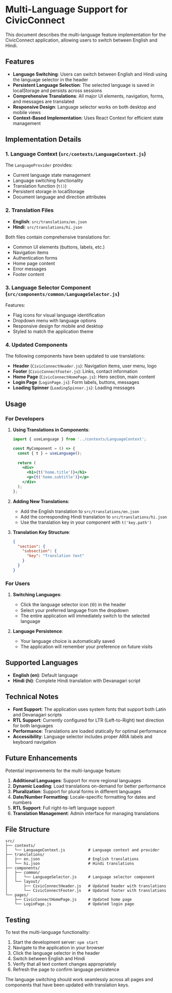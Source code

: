# Multi-Language Support for CivicConnect

This document describes the multi-language feature implementation for the CivicConnect application, allowing users to switch between English and Hindi.

## Features

- **Language Switching**: Users can switch between English and Hindi using the language selector in the header
- **Persistent Language Selection**: The selected language is saved in localStorage and persists across sessions
- **Comprehensive Translations**: All major UI elements, navigation, forms, and messages are translated
- **Responsive Design**: Language selector works on both desktop and mobile views
- **Context-Based Implementation**: Uses React Context for efficient state management

## Implementation Details

### 1. Language Context (`src/contexts/LanguageContext.js`)

The `LanguageProvider` provides:
- Current language state management
- Language switching functionality
- Translation function (`t()`)
- Persistent storage in localStorage
- Document language and direction attributes

### 2. Translation Files

- **English**: `src/translations/en.json`
- **Hindi**: `src/translations/hi.json`

Both files contain comprehensive translations for:
- Common UI elements (buttons, labels, etc.)
- Navigation items
- Authentication forms
- Home page content
- Error messages
- Footer content

### 3. Language Selector Component (`src/components/common/LanguageSelector.js`)

Features:
- Flag icons for visual language identification
- Dropdown menu with language options
- Responsive design for mobile and desktop
- Styled to match the application theme

### 4. Updated Components

The following components have been updated to use translations:

- **Header** (`CivicConnectHeader.js`): Navigation items, user menu, logo
- **Footer** (`CivicConnectFooter.js`): Links, contact information
- **Home Page** (`CivicConnectHomePage.js`): Hero section, main content
- **Login Page** (`LoginPage.js`): Form labels, buttons, messages
- **Loading Spinner** (`LoadingSpinner.js`): Loading messages

## Usage

### For Developers

1. **Using Translations in Components**:
   ```jsx
   import { useLanguage } from '../contexts/LanguageContext';
   
   const MyComponent = () => {
     const { t } = useLanguage();
     
     return (
       <div>
         <h1>{t('home.title')}</h1>
         <p>{t('home.subtitle')}</p>
       </div>
     );
   };
   ```

2. **Adding New Translations**:
   - Add the English translation to `src/translations/en.json`
   - Add the corresponding Hindi translation to `src/translations/hi.json`
   - Use the translation key in your component with `t('key.path')`

3. **Translation Key Structure**:
   ```json
   {
     "section": {
       "subsection": {
         "key": "Translation text"
       }
     }
   }
   ```

### For Users

1. **Switching Languages**:
   - Click the language selector icon (🌐) in the header
   - Select your preferred language from the dropdown
   - The entire application will immediately switch to the selected language

2. **Language Persistence**:
   - Your language choice is automatically saved
   - The application will remember your preference on future visits

## Supported Languages

- **English (en)**: Default language
- **Hindi (hi)**: Complete Hindi translation with Devanagari script

## Technical Notes

- **Font Support**: The application uses system fonts that support both Latin and Devanagari scripts
- **RTL Support**: Currently configured for LTR (Left-to-Right) text direction for both languages
- **Performance**: Translations are loaded statically for optimal performance
- **Accessibility**: Language selector includes proper ARIA labels and keyboard navigation

## Future Enhancements

Potential improvements for the multi-language feature:

1. **Additional Languages**: Support for more regional languages
2. **Dynamic Loading**: Load translations on-demand for better performance
3. **Pluralization**: Support for plural forms in different languages
4. **Date/Number Formatting**: Locale-specific formatting for dates and numbers
5. **RTL Support**: Full right-to-left language support
6. **Translation Management**: Admin interface for managing translations

## File Structure

```
src/
├── contexts/
│   └── LanguageContext.js          # Language context and provider
├── translations/
│   ├── en.json                     # English translations
│   └── hi.json                     # Hindi translations
├── components/
│   ├── common/
│   │   └── LanguageSelector.js     # Language selector component
│   └── layout/
│       ├── CivicConnectHeader.js   # Updated header with translations
│       └── CivicConnectFooter.js   # Updated footer with translations
└── pages/
    ├── CivicConnectHomePage.js     # Updated home page
    └── LoginPage.js                # Updated login page
```

## Testing

To test the multi-language functionality:

1. Start the development server: `npm start`
2. Navigate to the application in your browser
3. Click the language selector in the header
4. Switch between English and Hindi
5. Verify that all text content changes appropriately
6. Refresh the page to confirm language persistence

The language switching should work seamlessly across all pages and components that have been updated with translation keys.



